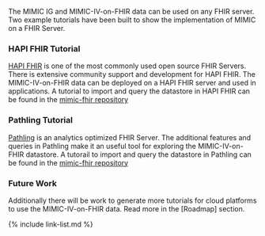 The MIMIC IG and MIMIC-IV-on-FHIR data can be used on any FHIR server. Two example tutorials have been built to show the implementation of MIMIC on a FHIR Server.

### HAPI FHIR Tutorial
[HAPI FHIR](https://hapifhir.io/) is one of the most commonly used open source FHIR Servers. There is extensive community support and development for HAPI FHIR. The MIMIC-IV-on-FHIR data can be deployed on a HAPI FHIR server and used in applications. A tutorial to import and query the datastore in HAPI FHIR can be found in the [mimic-fhir repository](https://github.com/kind-lab/mimic-fhir/tree/main/tutorial) 

### Pathling Tutorial
[Pathling](https://pathling.csiro.au/) is an analytics optimized FHIR Server. The additional features and queries in Pathling make it an useful tool for exploring the MIMIC-IV-on-FHIR datastore. A tutorail to import and query the datastore in Pathling can be found in the [mimic-fhir repository](https://github.com/kind-lab/mimic-fhir/tree/main/tutorial) 

### Future Work
Additionally there will be work to generate more tutorials for cloud platforms to use the MIMIC-IV-on-FHIR data. Read more in the [Roadmap] section.


{% include link-list.md %}
